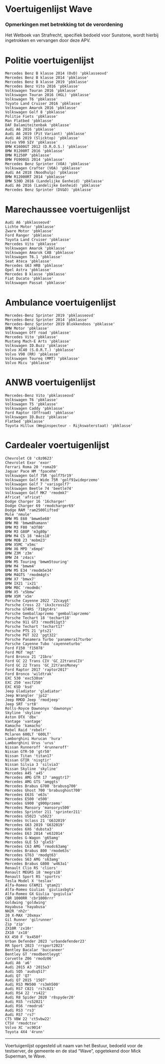 # Voertuigenlijst Wave

### Opmerkingen met betrekking tot de verordening

Het Wetboek van Strafrecht, specifiek bedoeld voor Sunstone, wordt hierbij ingetrokken en vervangen door deze APV.

# Politie voertuigenlijst
    Mercedes Benz B klasse 2014 (OvD) 'pbklasseovd'
    Mercedes Benz B klasse 2014 'pbklasse'
    Mercedes Benz B klasse 2019 'pbklasse'
    Mercedes Benz Vito 2016 'pbklasse'
    Volkswagen Touran 2016 'pbklasse'
    Volkswagen Touran 2016 (HGL) 'pbklasse'
    Volkswagen T6 'pbklasse'
    Toyato Land Cruiser 2016 'pbklasse'
    Volkswagen Amarok 2016 'pbklasse'
    Volkswagen Golf 8 'pbklasse'
    Politie Fiets 'pbklasse'
    Man Flatbed 'pbklasse'
    DAF Dalamiteitenbak 'pbklasse'
    Audi A6 2016 'pbklasse'
    Audi A6 2019 (Pit Variant) 'pbklasse'
    Audi A6 2019 (Slicktop) 'pbklasse'
    Volvo V90 SIV 'pbklasse'
    BMW K1600GT 2012 (D.R.O.S.) 'pbklasse'
    BMW R1200RT 2016 'pbklasse'
    BMW R1250P 'pbklasse'
    BMW FG900GS 2014 'pbklasse'
    Mercedes Benz Sprinter (VOA) 'pbklasse'
    Volkswagen Crafter (VOA) 'pbklasse'
    Audi A4 2018 (Noodhulp) 'pbklasse'
    BMW R12000RT 2014 'pbklasse'
    BMW 530D 2016 (Landelijke Eenheid) 'pbklasse'
    Audi A6 2016 (Landelijke Eenheid) 'pbklasse'
    Mercedes Benz Sprinter (DV&O) 'pbklasse'

# Marechaussee voertuigenlijst
    Audi A6 'pbklasseovd'
    Lichte Motor 'pbklasse'
    Zware Motor 'pbklasse'
    Ford Ranger 'pbklasse'
    Toyota Land Cruiser 'pbklasse'
    Mercedes Vito 'pbklasse'
    Volkswagen Amarok 'pbklasse'
    Volkswagen Amarok CAB 'pbklasse'
    Volkswagen T6.1 'pbklasse'
    Seat Ateca 'pbklasse'
    Mercedes G63 HRB 'pbklasse'
    Opel Astra 'pbklasse'
    Mercedes B klasse 'pbklasse'
    Fiat Ducato 'pbklasse'
    Volkswagen Passat 'pbklasse'

# Ambulance voertuigenlijst
    Mercedes-Benz Sprinter 2019 'pbklasseovd'
    Mercedes-Benz Sprinter 2014 'pbklasse'
    Mercedes-Benz Sprinter 2019 Blokkendoos 'pbklasse'
    BMW Motor 'pbklasse'
    Volkswagen Off road 'pbklasse'
    Mercedes Vito 'pbklasse'
    Mustang Mach-E Arts 'pbklasse'
    Volkswagen ID.Buzz 'pbklasse'
    Volvo XC40 (S.O.R.T.) 'pbklasse'
    Volvo V90 (RR) 'pbklasse'
    Volkswagen Toureq (MMT) 'pbklasse'
    Volvo Micu 'pbklasse'

# ANWB voertuigenlijst
    Mercedes-Benz Vito 'pbklasseovd'
    Volkswagen T6 'pbklasse'
    Volkswagen T5 'pbklasse'
    Volkswagen Caddy 'pbklasse'
    Ford Raptor (Offroad) 'pbklasse'
    Volkswagen ID.Buzz 'pbklasse'
    Flatbed 'pbklasse'
    Toyota Hillux (Weginspecteur - Rijkswaterstaat) 'pbklasse'

# Cardealer voertuigenlijst
    Chevrolet C8 'c8z0623'
    Chevrolet Exor 'exor'
    Ferrari Roma 20 'roma20'
    Jaguar Pace HM 'fpacehm'
    Volkswagen Golf 75R 'golf75r19'
    Volkswagen Golf Wide 75R 'golf91wideprzemo'
    Volkswagen Golf 7 'varisgolf7'
    Volkswagen Beetle 74 'beetle74'
    Volkswagen Golf MK7 'rmodmk7'
    Africat 'africat'
    Dodge Charger 16 '16charger'
    Dodge Charger 69 'rmodcharger69'
    Dodge RAM 'ram2500lifted'
    Mule 'nmule'
    BMW M5 E60 'bmwm5e60'
    BMW M8 'bmwm8hamann'
    BMW M3 F80 'm3f80'
    BMW M3 G80P 'm3g80p'
    BMW M4 CS 18 'm4cs18'
    BMW MOB 23 'mobm23'
    BMW X5MC 'x5mc'
    BMW X6 MPD 'x6mpd'
    BMW Z3M 'z3m'
    BMW Z4 'z4acs'
    BMW M5 Touring 'bmwm5touring'
    BMW M4 'bmwm4'
    BMW M5 E34 'rmodm5e34'
    BMW M4GTS 'rmodm4gts'
    BMW X7 'bmwx7'
    BMW IX21 'ix21'
    BMW M8C 'rmodm8c'
    BMW X5 'x5bmw'
    BMW X5M 'x5m'
    Porsche Cayenne 2022 '22caygt'
    Porsche Cross 22 'ikx3cross22'
    Porsche GT4RS '718gt4rs'
    Porsche Gemballaprzemo 'gemballaprzemo'
    Porsche Techart 18 'techart18'
    Porsche 911 GT3 'rmod911gt3'
    Porsche Techart 'techart17'
    Porsche PTS 21 'pts21'
    Porsche PGT 322 'pgt322'
    Porsche Panamera Turbo 'panamera17turbo'
    Porsche Cayenne Tubo 'cayenneturbo'
    Ford F150 'f15078'
    Ford MGT 'mgt'
    Ford Bronco 21 '21bro'
    Ford GC 22 Trans CIV 'GC_22transCIV'
    Ford GC 22 Trans 'GC_22transMoney'
    Ford Raptor 2017 'raptor2017'
    Ford Bronco 'wildtrak'
    EXC 530 'exc530sm'
    EXC 250 'excf250'
    EXC KSD 'ksd'
    Jeep Gladiator 'gladiator'
    Jeep Wrangler 'jp12'
    Jeep RMOD Jeep 'rmodjeep'
    Jeep SRT 'srt8'
    Rolls-Royce Dawnonyx 'dawnonyx'
    Skyline 'skyline'
    Aston DTX 'dbx'
    Vantage 'vantage'
    Kamacho 'kamacho'
    Rebel Raid 'rebelr'
    Mclaren 600LT '600LT'
    Lamborghini Hurucan 'hura'
    Lamborghini Urus 'urus'
    Nissan Runneroff '4runneroff'
    Nissan GTR-50 'gtr50'
    Nissan Titan 'titan17'
    Nissan GTIR 'nisgtir'
    Nissan Silvia 3 'silvia3'
    Nissan Skyline 'skyline'
    Mercedes A45 'a45'
    Mercedes AMG GTR 17 'amggtr17'
    Mercedes AMG GTS 'amggts'
    Mercedes Brabus G700 'brabusg700'
    Mercedes Ghost 700 'brabusghost700'
    Mercedes E63S 'e63s'
    Mercedes E500 'e500'
    Mercedes G900 'g900przemo'
    Mercedes Mansory 'mansorys500'
    Mercedes Sprinter 211 'sprinter211'
    Mercedes U5023 'u5023'
    Mercedes Vclass 21 'G632019'
    Mercedes G63 2019 'G632019'
    Mercedes 6X6 'dubsta3'
    Mercedes E63 2014 'e632014'
    Mercedes G-Wagon 'g65amg'
    Mercedes GLE 53 'gle53'
    Mercedes C63 AMG 'rmodc63amg'
    Mercedes Brabus 800 'rmode63s'
    Mercedes GT63 'rmodgt63'
    Mercedes S63 AMG 's63amg'
    Mercedes Brabus G800 'w463a1'
    Renault Clio RS 'cliors'
    Renault MEGRS 18 'megrs18'
    Renault Sport RS 'sportrs'
    Tesla Model X 'teslax'
    Alfa-Romeo GTAM21 'gtam21'
    Alfa-Romeo Giulias 'giuliasbgta'
    Alfa-Romeo GX Giulia 'gxgiulia'
    CBR 1000RR 'cbr1000rrr'
    Goldwing 'goldwing'
    Hayabusa 'hayabusa'
    NH2R 'nh2r'
    20 X-MAX '20xmax'
    Gil Runner 'gilrunner'
    Zip 'zip'
    ZX10R 'zx10r'
    ZX10 'zx10'
    KX 450 F 'kx450f'
    Urban Defender 2023 'urbandefender23'
    RR Sport 2023 'rrsport2023'
    Bentley Bacalar 'buccaneer'
    Bentley GT 'rmodbentleygt'
    Corvette Z06 'rmodz06'
    Audi A6 'a6'
    Audi 2015 A3 '2015a3'
    Audi SQ5 'audsq517'
    Audi Q7 'Q7'
    Audi Q7 2015 '15Q7'
    Audi RS3 MH500 'rs3mh500'
    Audi RS7 C821 'rs7c821'
    Audi RS4 22 'rs422'
    Audi R8 Spider 2020 'r8spyder20'
    Audi RS5 'rs52021'
    Audi RS6 'rmodrs6'
    Audi RS3 'rs3'
    Audi RS7 'rs7'
    CT5 VBW 22 'ct5vbw22'
    CTSV 'rmodctsv'
    Volvo XC 'xc9014'
    Toyota 4X4 '4runn'
    
    
---------------------
Voertuigenlijst opgesteld uit naam van het Bestuur, bedoeld voor de testserver, de gemeente en de stad “Wave”, opgetekend door Mick Superman, te Wave.

